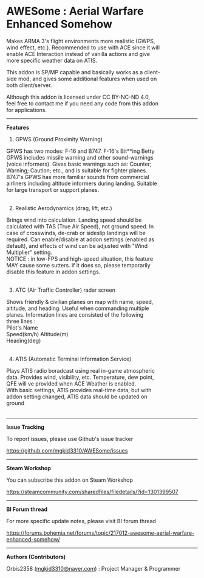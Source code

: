 # AWESome : Aerial Warfare Enhanced Somehow  

Makes ARMA 3's flight environments more realistic (GWPS,  
wind effect, etc.). Recommended to use with ACE since it will  
enable ACE Interaction instead of vanilla actions and give  
more specific weather data on ATIS.  

This addon is SP/MP capable and basically works as a client-  
side mod, and gives some additional features when used on  
both client/server.  

Although this addon is licensed under CC BY-NC-ND 4.0,  
feel free to contact me if you need any code from this addon  
for applications.  

----------------

**Features**  

1. GPWS (Ground Proximity Warning)  

GPWS has two modes: F-16 and B747. F-16's Bit**ing Betty  
GPWS includes missile warning and other sound-warnings  
(voice informers). Gives basic warnings such as: Counter;  
Warning; Caution; etc., and is suitable for fighter planes.  
B747's GPWS has more familiar sounds from commercial  
airliners including altitude informers during landing. Suitable  
for large transport or support planes.  
&nbsp;

2. Realistic Aerodynamics (drag, lift, etc.)  

Brings wind into calculation. Landing speed should be  
calculated with TAS (True Air Speed), not ground speed. In  
case of crosswinds, de-crab or sideslip landings will be  
required. Can enable/disable at addon settings (enabled as  
default), and effects of wind can be adjusted with "Wind  
Multiplier" setting.  
NOTICE : in low-FPS and high-speed situation, this feature  
MAY cause some sutters. if it does so, please temporarily  
disable this feature in addon settings.  
&nbsp;

3. ATC (Air Traffic Controller) radar screen  

Shows friendly & civilian planes on map with name, speed,  
altitude, and heading. Useful when commanding multiple  
planes. Information lines are consisted of the following  
three lines :  
Pilot's Name  
Speed(km/h) Altitude(m)  
Heading(deg)  
&nbsp;

4. ATIS (Automatic Terminal Information Service)  

Plays ATIS radio boradcast using real in-game atmospheric  
data. Provides wind, visibility, etc. Temperature, dew point,  
QFE will ve provided when ACE Weather is enabled.  
With basic settings, ATIS provides real-time data, but with  
addon setting changed, ATIS data should be updated on  
ground  
&nbsp;

----------------

**Issue Tracking**  

To report issues, please use Github's issue tracker  

https://github.com/mgkid3310/AWESome/issues  

----------------

**Steam Workshop**  

You can subscribe this addon on Steam Workshop  

https://steamcommunity.com/sharedfiles/filedetails/?id=1301399507  

----------------

**BI Forum thread**  

For more specific update notes, please visit BI forum thread  

https://forums.bohemia.net/forums/topic/217012-awesome-aerial-warfare-enhanced-somehow/  

----------------

**Authors (Contributors)**  

Orbis2358 (mgkid3310@naver.com) : Project Manager & Programmer  
